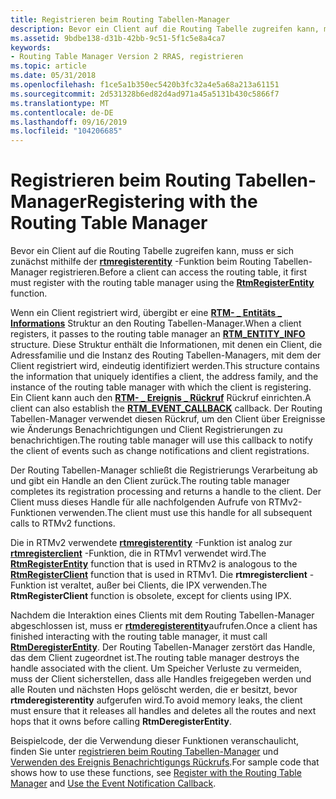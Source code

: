 ```yaml
---
title: Registrieren beim Routing Tabellen-Manager
description: Bevor ein Client auf die Routing Tabelle zugreifen kann, muss er sich zunächst mithilfe der rtmregisterentity-Funktion beim Routing Tabellen-Manager registrieren.
ms.assetid: 9bdbe138-d31b-42bb-9c51-5f1c5e8a4ca7
keywords:
- Routing Table Manager Version 2 RRAS, registrieren
ms.topic: article
ms.date: 05/31/2018
ms.openlocfilehash: f1ce5a1b350ec5420b3fc32a4e5a68a213a61151
ms.sourcegitcommit: 2d531328b6ed82d4ad971a45a5131b430c5866f7
ms.translationtype: MT
ms.contentlocale: de-DE
ms.lasthandoff: 09/16/2019
ms.locfileid: "104206685"
---
```

# <a name="registering-with-the-routing-table-manager"></a><span data-ttu-id="c8470-104">Registrieren beim Routing Tabellen-Manager</span><span class="sxs-lookup"><span data-stu-id="c8470-104">Registering with the Routing Table Manager</span></span>

<span data-ttu-id="c8470-105">Bevor ein Client auf die Routing Tabelle zugreifen kann, muss er sich zunächst mithilfe der [**rtmregisterentity**](/windows/desktop/api/Rtmv2/nf-rtmv2-rtmregisterentity) -Funktion beim Routing Tabellen-Manager registrieren.</span><span class="sxs-lookup"><span data-stu-id="c8470-105">Before a client can access the routing table, it first must register with the routing table manager using the [**RtmRegisterEntity**](/windows/desktop/api/Rtmv2/nf-rtmv2-rtmregisterentity) function.</span></span>

<span data-ttu-id="c8470-106">Wenn ein Client registriert wird, übergibt er eine [**RTM- \_ Entitäts \_ Informations**](/windows/desktop/api/Rtmv2/ns-rtmv2-rtm_entity_info) Struktur an den Routing Tabellen-Manager.</span><span class="sxs-lookup"><span data-stu-id="c8470-106">When a client registers, it passes to the routing table manager an [**RTM\_ENTITY\_INFO**](/windows/desktop/api/Rtmv2/ns-rtmv2-rtm_entity_info) structure.</span></span> <span data-ttu-id="c8470-107">Diese Struktur enthält die Informationen, mit denen ein Client, die Adressfamilie und die Instanz des Routing Tabellen-Managers, mit dem der Client registriert wird, eindeutig identifiziert werden.</span><span class="sxs-lookup"><span data-stu-id="c8470-107">This structure contains the information that uniquely identifies a client, the address family, and the instance of the routing table manager with which the client is registering.</span></span> <span data-ttu-id="c8470-108">Ein Client kann auch den [**RTM- \_ Ereignis \_ Rückruf**](/windows/win32/api/rtmv2/nc-rtmv2-_event_callback) Rückruf einrichten.</span><span class="sxs-lookup"><span data-stu-id="c8470-108">A client can also establish the [**RTM\_EVENT\_CALLBACK**](/windows/win32/api/rtmv2/nc-rtmv2-_event_callback) callback.</span></span> <span data-ttu-id="c8470-109">Der Routing Tabellen-Manager verwendet diesen Rückruf, um den Client über Ereignisse wie Änderungs Benachrichtigungen und Client Registrierungen zu benachrichtigen.</span><span class="sxs-lookup"><span data-stu-id="c8470-109">The routing table manager will use this callback to notify the client of events such as change notifications and client registrations.</span></span>

<span data-ttu-id="c8470-110">Der Routing Tabellen-Manager schließt die Registrierungs Verarbeitung ab und gibt ein Handle an den Client zurück.</span><span class="sxs-lookup"><span data-stu-id="c8470-110">The routing table manager completes its registration processing and returns a handle to the client.</span></span> <span data-ttu-id="c8470-111">Der Client muss dieses Handle für alle nachfolgenden Aufrufe von RTMv2-Funktionen verwenden.</span><span class="sxs-lookup"><span data-stu-id="c8470-111">The client must use this handle for all subsequent calls to RTMv2 functions.</span></span>

<span data-ttu-id="c8470-112">Die in RTMv2 verwendete [**rtmregisterentity**](/windows/desktop/api/Rtmv2/nf-rtmv2-rtmregisterentity) -Funktion ist analog zur [**rtmregisterclient**](rtmregisterclient.md) -Funktion, die in RTMv1 verwendet wird.</span><span class="sxs-lookup"><span data-stu-id="c8470-112">The [**RtmRegisterEntity**](/windows/desktop/api/Rtmv2/nf-rtmv2-rtmregisterentity) function that is used in RTMv2 is analogous to the [**RtmRegisterClient**](rtmregisterclient.md) function that is used in RTMv1.</span></span> <span data-ttu-id="c8470-113">Die **rtmregisterclient** -Funktion ist veraltet, außer bei Clients, die IPX verwenden.</span><span class="sxs-lookup"><span data-stu-id="c8470-113">The **RtmRegisterClient** function is obsolete, except for clients using IPX.</span></span>

<span data-ttu-id="c8470-114">Nachdem die Interaktion eines Clients mit dem Routing Tabellen-Manager abgeschlossen ist, muss er [**rtmderegisterentity**](/windows/desktop/api/Rtmv2/nf-rtmv2-rtmderegisterentity)aufrufen.</span><span class="sxs-lookup"><span data-stu-id="c8470-114">Once a client has finished interacting with the routing table manager, it must call [**RtmDeregisterEntity**](/windows/desktop/api/Rtmv2/nf-rtmv2-rtmderegisterentity).</span></span> <span data-ttu-id="c8470-115">Der Routing Tabellen-Manager zerstört das Handle, das dem Client zugeordnet ist.</span><span class="sxs-lookup"><span data-stu-id="c8470-115">The routing table manager destroys the handle associated with the client.</span></span> <span data-ttu-id="c8470-116">Um Speicher Verluste zu vermeiden, muss der Client sicherstellen, dass alle Handles freigegeben werden und alle Routen und nächsten Hops gelöscht werden, die er besitzt, bevor **rtmderegisterentity** aufgerufen wird.</span><span class="sxs-lookup"><span data-stu-id="c8470-116">To avoid memory leaks, the client must ensure that it releases all handles and deletes all the routes and next hops that it owns before calling **RtmDeregisterEntity**.</span></span>

<span data-ttu-id="c8470-117">Beispielcode, der die Verwendung dieser Funktionen veranschaulicht, finden Sie unter [registrieren beim Routing Tabellen-Manager](register-with-the-routing-table-manager.md) und [Verwenden des Ereignis Benachrichtigungs Rückrufs](use-the-event-notification-callback.md).</span><span class="sxs-lookup"><span data-stu-id="c8470-117">For sample code that shows how to use these functions, see [Register with the Routing Table Manager](register-with-the-routing-table-manager.md) and [Use the Event Notification Callback](use-the-event-notification-callback.md).</span></span>

 

 




